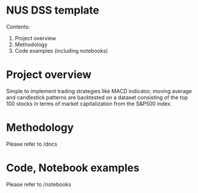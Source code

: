 # NUS DSS template
Contents:

1. Project overview
2. Methodology
3. Code examples (including notebooks)

# Project overview

Simple to implement trading strategies like MACD indicator, moving average and candlestick patterns are backtested on a dataset consisting of the top 100 stocks in terms of market capitalization from the S&P500 index.

# Methodology

Please refer to /docs

# Code, Notebook examples

Please refer to /notebooks


